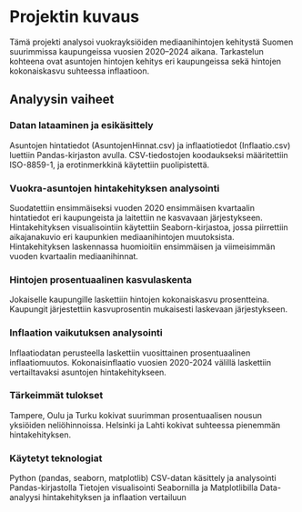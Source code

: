 # Projektin kuvaus
Tämä projekti analysoi vuokrayksiöiden mediaanihintojen kehitystä Suomen suurimmissa kaupungeissa vuosien 2020–2024 aikana. Tarkastelun kohteena ovat asuntojen hintojen kehitys eri kaupungeissa sekä hintojen kokonaiskasvu suhteessa inflaatioon.
## Analyysin vaiheet

### Datan lataaminen ja esikäsittely
Asuntojen hintatiedot (AsuntojenHinnat.csv) ja inflaatiotiedot (Inflaatio.csv) luettiin Pandas-kirjaston avulla.
CSV-tiedostojen koodaukseksi määritettiin ISO-8859-1, ja erotinmerkkinä käytettiin puolipistettä.

### Vuokra-asuntojen hintakehityksen analysointi
Suodatettiin ensimmäiseksi vuoden 2020 ensimmäisen kvartaalin hintatiedot eri kaupungeista ja laitettiin ne kasvavaan järjestykseen.
Hintakehityksen visualisointiin käytettiin Seaborn-kirjastoa, jossa piirrettiin aikajanakuvio eri kaupunkien mediaanihintojen muutoksista.
Hintakehityksen laskennassa huomioitiin ensimmäisen ja viimeisimmän vuoden kvartaalin mediaanihinnat.

### Hintojen prosentuaalinen kasvulaskenta
Jokaiselle kaupungille laskettiin hintojen kokonaiskasvu prosentteina.
Kaupungit järjestettiin kasvuprosentin mukaisesti laskevaan järjestykseen.

### Inflaation vaikutuksen analysointi
Inflaatiodatan perusteella laskettiin vuosittainen prosentuaalinen inflaatiomuutos.
Kokonaisinflaatio vuosien 2020-2024 välillä laskettiin vertailtavaksi asuntojen hintakehitykseen.

### Tärkeimmät tulokset
Tampere, Oulu ja Turku kokivat suurimman prosentuaalisen nousun yksiöiden neliöhinnoissa.
Helsinki ja Lahti kokivat suhteessa pienemmän hintakehityksen.

### Käytetyt teknologiat
Python (pandas, seaborn, matplotlib)
CSV-datan käsittely ja analysointi Pandas-kirjastolla
Tietojen visualisointi Seabornilla ja Matplotlibilla
Data-analyysi hintakehityksen ja inflaation vertailuun
